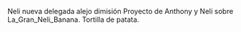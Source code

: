Neli nueva delegada
alejo dimisión
Proyecto de Anthony y Neli sobre La_Gran_Neli_Banana. Tortilla de patata.
